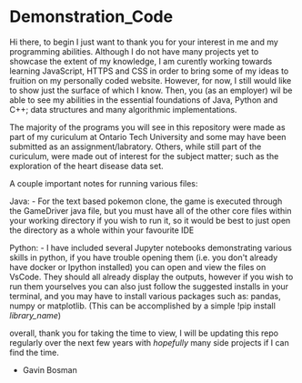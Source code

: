 # Demonstration_Code
Hi there, to begin I just want to thank you for your interest in me and my programming abilities.
Although I do not have many projects yet to showcase the extent of my knowledge, I am curently working
towards learning JavaScript, HTTPS and CSS in order to bring some of my ideas to fruition on my personally
coded website. However, for now, I still would like to show just the surface of which I know. Then, you (as an
employer) wil be able to see my abilities in the essential foundations of Java, Python and C++; data structures 
and many algorithmic implementations.

The majority of the programs you will see in this repository were made as part of my curiculum at Ontario Tech University 
and some may have been submitted as an assignment/labratory. Others, while still part of the curiculum, were made 
out of interest for the subject matter; such as the exploration of the heart disease data set.

A couple important notes for running various files:

Java:
	- For the text based pokemon clone, the game is executed through the GameDriver java file, but you must have
	all of the other core files within your working directory if you wish to run it, so it would be best to just
	open the directory as a whole within your favourite IDE
	
Python:
	- I have included several Jupyter notebooks demonstrating various skills in python, if you have trouble 
	opening them (i.e. you don't already have docker or Ipython installed) you can open and view the files on
	VsCode. They should all already display the outputs, however if you wish to run them yourselves you can also
	just follow the suggested installs in your terminal, and you may have to install various packages such as:
	pandas, numpy or matplotlib. (This can be accomplished by a simple !pip install *library_name*)

overall, thank you for taking the time to view, I will be updating this repo regularly over the next few years with 
*hopefully* many side projects if I can find the time.
- Gavin Bosman
